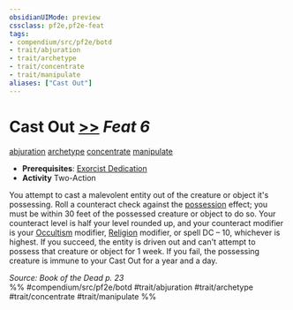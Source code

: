 ```yaml
---
obsidianUIMode: preview
cssclass: pf2e,pf2e-feat
tags:
- compendium/src/pf2e/botd
- trait/abjuration
- trait/archetype
- trait/concentrate
- trait/manipulate
aliases: ["Cast Out"]
---
```

# Cast Out  [>>](chapter-9-playing-the-game.md#Actions "Two-Action") *Feat 6*  
[abjuration](abjuration.md "Abjuration School Trait")  [archetype](archetype.md "Archetype Feat Trait")  [concentrate](concentrate.md "Concentrate Action & Ability Trait")  [manipulate](manipulate.md "Manipulate General Trait")  

- **Prerequisites**: [Exorcist Dedication](exorcist-dedication-botd.md)
- **Activity** Two-Action

You attempt to cast a malevolent entity out of the creature or object it's possessing. Roll a counteract check against the [possession](Reference/Rules/Traits/possession.md "Possession Effect Trait") effect; you must be within 30 feet of the possessed creature or object to do so. Your counteract level is half your level rounded up, and your counteract modifier is your [Occultism](skills.md#Occultism) modifier, [Religion](skills.md#Religion) modifier, or spell DC – 10, whichever is highest. If you succeed, the entity is driven out and can't attempt to possess that creature or object for 1 week. If you fail, the possessing creature is immune to your Cast Out for a year and a day.

*Source: Book of the Dead p. 23*  
%% #compendium/src/pf2e/botd #trait/abjuration #trait/archetype #trait/concentrate #trait/manipulate %%